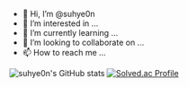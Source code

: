 - 👋 Hi, I’m @suhye0n
- 👀 I’m interested in ...
- 🌱 I’m currently learning ...
- 💞️ I’m looking to collaborate on ...
- 📫 How to reach me ...

<!---
suhye0n/suhye0n is a ✨ special ✨ repository because its `README.md` (this file) appears on your GitHub profile.
You can click the Preview link to take a look at your changes.
--->

![suhye0n's GitHub stats](https://github-readme-stats.vercel.app/api?username=suhye0n&show_icons=true&theme=dracula)
[![Solved.ac Profile](http://mazassumnida.wtf/api/generate_badge?boj=claphye0n)](https://solved.ac/claphye0n)
